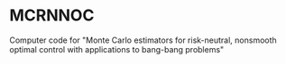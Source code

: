 # MCRNNOC
Computer code for "Monte Carlo estimators for risk-neutral, nonsmooth optimal control with applications to bang-bang problems"
